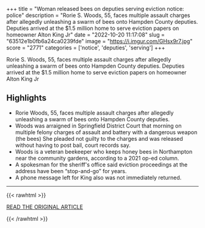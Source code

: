 +++
title = "Woman released bees on deputies serving eviction notice: police"
description = "Rorie S. Woods, 55, faces multiple assault charges after allegedly unleashing a swarm of bees onto Hampden County deputies. Deputies arrived at the $1.5 million home to serve eviction papers on homeowner Alton King Jr"
date = "2022-10-20 11:17:08"
slug = "63512e1b0fb6a24ca0239fde"
image = "https://i.imgur.com/GHsx9r7.jpg"
score = "2771"
categories = ['notice', 'deputies', 'serving']
+++

Rorie S. Woods, 55, faces multiple assault charges after allegedly unleashing a swarm of bees onto Hampden County deputies. Deputies arrived at the $1.5 million home to serve eviction papers on homeowner Alton King Jr

## Highlights

- Rorie Woods, 55, faces multiple assault charges after allegedly unleashing a swarm of bees onto Hampden County deputies.
- Woods was arraigned in Springfield District Court that morning on multiple felony charges of assault and battery with a dangerous weapon (the bees) She pleaded not guilty to the charges and was released without having to post bail, court records say.
- Woods is a veteran beekeeper who keeps honey bees in Northampton near the community gardens, according to a 2021 op-ed column.
- A spokesman for the sheriff's office said eviction proceedings at the address have been “stop-and-go” for years.
- A phone message left for King also was not immediately returned.

---

{{< rawhtml >}}
  <p class="article-category">
    <a target="_blank" href="https://www.pennlive.com/crime/2022/10/woman-released-bees-on-deputies-serving-eviction-notice-police.html?outputType=amp">READ THE ORIGINAL ARTICLE</a>
  </p>
{{< /rawhtml >}}
